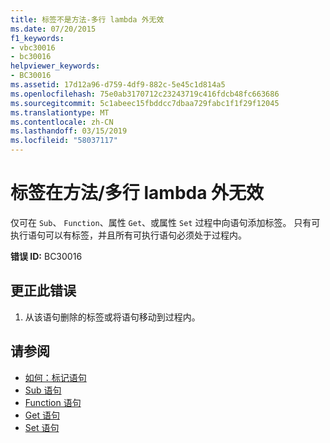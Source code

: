 ```yaml
---
title: 标签不是方法-多行 lambda 外无效
ms.date: 07/20/2015
f1_keywords:
- vbc30016
- bc30016
helpviewer_keywords:
- BC30016
ms.assetid: 17d12a96-d759-4df9-882c-5e45c1d814a5
ms.openlocfilehash: 75e0ab3170712c23243719c416fdcb48fc663686
ms.sourcegitcommit: 5c1abeec15fbddcc7dbaa729fabc1f1f29f12045
ms.translationtype: MT
ms.contentlocale: zh-CN
ms.lasthandoff: 03/15/2019
ms.locfileid: "58037117"
---
```

# <a name="labels-are-not-valid-outside-methodsmultiline-lambdas"></a>标签在方法/多行 lambda 外无效
仅可在 `Sub`、 `Function`、属性 `Get`、或属性 `Set` 过程中向语句添加标签。 只有可执行语句可以有标签，并且所有可执行语句必须处于过程内。  
  
 **错误 ID:** BC30016  
  
## <a name="to-correct-this-error"></a>更正此错误  
  
1.  从该语句删除的标签或将语句移动到过程内。  
  
## <a name="see-also"></a>请参阅

- [如何：标记语句](../../visual-basic/programming-guide/program-structure/how-to-label-statements.md)
- [Sub 语句](../../visual-basic/language-reference/statements/sub-statement.md)
- [Function 语句](../../visual-basic/language-reference/statements/function-statement.md)
- [Get 语句](../../visual-basic/language-reference/statements/get-statement.md)
- [Set 语句](../../visual-basic/language-reference/statements/set-statement.md)
